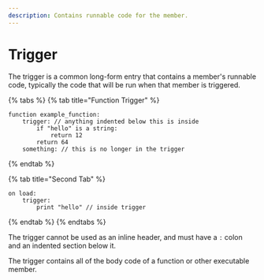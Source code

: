```yaml
---
description: Contains runnable code for the member.
---
```


# Trigger

The trigger is a common long-form entry that contains a member's runnable code, typically the code that will be run when that member is triggered.

{% tabs %}
{% tab title="Function Trigger" %}
```clike
function example_function:
    trigger: // anything indented below this is inside
        if "hello" is a string:
            return 12
        return 64
    something: // this is no longer in the trigger
```
{% endtab %}

{% tab title="Second Tab" %}
```clike
on load:
    trigger:
        print "hello" // inside trigger
```
{% endtab %}
{% endtabs %}

The trigger cannot be used as an inline header, and must have a `:` colon and an indented section below it.

The trigger contains all of the body code of a function or other executable member.

